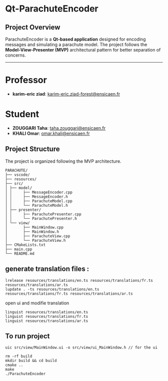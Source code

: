 #  Qt-ParachuteEncoder

##  Project Overview
ParachuteEncoder is a **Qt-based application** designed for encoding messages and simulating a parachute model. The project follows the **Model-View-Presenter (MVP)** architectural pattern for better separation of concerns.

---

# Professor

- **karim-eric ziad**: karim-eric.ziad-forest@ensicaen.fr

  
# Student 

- **ZOUGGARI Taha**: taha.zouggari@ensicaen.fr
- **KHALI Omar**: omar.khali@ensicaen.fr

## Project Structure
The project is organized following the MVP architecture.
```
PARACHUTE/
├── vscode/ 
├── resources/ 
├── src/
│ ├── model/ 
│ │     ├── MessageEncoder.cpp
│ │     ├── MessageEncoder.h
│ │     ├── ParachuteModel.cpp
│ │     └── ParachuteModel.h
│ ├── presenter/
│ │     ├── ParachutePresenter.cpp
│ │     └── ParachutePresenter.h
│ └── view/
│       ├── MainWindow.cpp
│       ├── MainWindow.h
│       ├── ParachuteView.cpp
│       └── ParachuteView.h
├── CMakeLists.txt 
├── main.cpp 
└── README.md 
```

## generate translation files :



```
lrelease resources/translations/en.ts resources/translations/fr.ts resources/translations/ar.ts
lupdate . -ts resources/translations/en.ts resources/translations/fr.ts resources/translations/ar.ts
```
open ui and modifie translation 
```
linguist resources/translations/en.ts
linguist resources/translations/fr.ts
linguist resources/translations/ar.ts
```



## To run project 

```
uic src/view/MainWindow.ui -o src/view/ui_MainWindow.h // for the ui  

rm -rf build
mkdir build && cd build
cmake ..
make
./ParachuteEncoder
```
